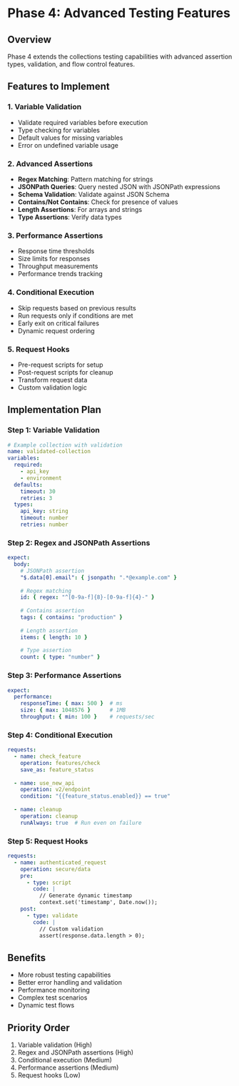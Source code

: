 # Phase 4: Advanced Testing Features

## Overview
Phase 4 extends the collections testing capabilities with advanced assertion types, validation, and flow control features.

## Features to Implement

### 1. Variable Validation
- Validate required variables before execution
- Type checking for variables
- Default values for missing variables
- Error on undefined variable usage

### 2. Advanced Assertions
- **Regex Matching**: Pattern matching for strings
- **JSONPath Queries**: Query nested JSON with JSONPath expressions
- **Schema Validation**: Validate against JSON Schema
- **Contains/Not Contains**: Check for presence of values
- **Length Assertions**: For arrays and strings
- **Type Assertions**: Verify data types

### 3. Performance Assertions
- Response time thresholds
- Size limits for responses
- Throughput measurements
- Performance trends tracking

### 4. Conditional Execution
- Skip requests based on previous results
- Run requests only if conditions are met
- Early exit on critical failures
- Dynamic request ordering

### 5. Request Hooks
- Pre-request scripts for setup
- Post-request scripts for cleanup
- Transform request data
- Custom validation logic

## Implementation Plan

### Step 1: Variable Validation
```yaml
# Example collection with validation
name: validated-collection
variables:
  required:
    - api_key
    - environment
  defaults:
    timeout: 30
    retries: 3
  types:
    api_key: string
    timeout: number
    retries: number
```

### Step 2: Regex and JSONPath Assertions
```yaml
expect:
  body:
    # JSONPath assertion
    "$.data[0].email": { jsonpath: ".*@example.com" }
    
    # Regex matching
    id: { regex: "^[0-9a-f]{8}-[0-9a-f]{4}-" }
    
    # Contains assertion
    tags: { contains: "production" }
    
    # Length assertion
    items: { length: 10 }
    
    # Type assertion
    count: { type: "number" }
```

### Step 3: Performance Assertions
```yaml
expect:
  performance:
    responseTime: { max: 500 }  # ms
    size: { max: 1048576 }      # 1MB
    throughput: { min: 100 }    # requests/sec
```

### Step 4: Conditional Execution
```yaml
requests:
  - name: check_feature
    operation: features/check
    save_as: feature_status
    
  - name: use_new_api
    operation: v2/endpoint
    condition: "{{feature_status.enabled}} == true"
    
  - name: cleanup
    operation: cleanup
    runAlways: true  # Run even on failure
```

### Step 5: Request Hooks
```yaml
requests:
  - name: authenticated_request
    operation: secure/data
    pre:
      - type: script
        code: |
          // Generate dynamic timestamp
          context.set('timestamp', Date.now());
    post:
      - type: validate
        code: |
          // Custom validation
          assert(response.data.length > 0);
```

## Benefits
- More robust testing capabilities
- Better error handling and validation
- Performance monitoring
- Complex test scenarios
- Dynamic test flows

## Priority Order
1. Variable validation (High)
2. Regex and JSONPath assertions (High)
3. Conditional execution (Medium)
4. Performance assertions (Medium)
5. Request hooks (Low)